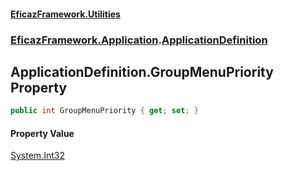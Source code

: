 #### [EficazFramework.Utilities](EficazFrameworkUtilities.md 'EficazFramework Utilities')
### [EficazFramework.Application](EficazFrameworkUtilities.md#EficazFramework.Application 'EficazFramework.Application').[ApplicationDefinition](EficazFramework.Application/ApplicationDefinition.md 'EficazFramework.Application.ApplicationDefinition')

## ApplicationDefinition.GroupMenuPriority Property

```csharp
public int GroupMenuPriority { get; set; }
```

#### Property Value
[System.Int32](https://docs.microsoft.com/en-us/dotnet/api/System.Int32 'System.Int32')